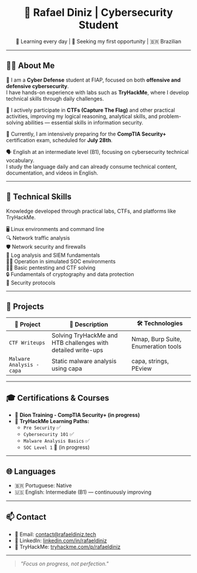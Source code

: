 <h1 align="center">🔐 Rafael Diniz | Cybersecurity Student</h1>

<p align="center">
  🧠 Learning every day | 🚀 Seeking my first opportunity | 🇧🇷 Brazilian
</p>

---

## 👨‍💻 About Me

📘 I am a **Cyber Defense** student at FIAP, focused on both **offensive and defensive cybersecurity**.  
I have hands-on experience with labs such as **TryHackMe**, where I develop technical skills through daily challenges.

🧠 I actively participate in **CTFs (Capture The Flag)** and other practical activities, improving my logical reasoning, analytical skills, and problem-solving abilities — essential skills in information security.

🎯 Currently, I am intensively preparing for the **CompTIA Security+** certification exam, scheduled for **July 28th**.  

🗣️ English at an intermediate level (B1), focusing on cybersecurity technical vocabulary.  
I study the language daily and can already consume technical content, documentation, and videos in English.

---

## 🧠 Technical Skills

Knowledge developed through practical labs, CTFs, and platforms like TryHackMe.

🖥️ Linux environments and command line  
🔍 Network traffic analysis  
🛡️ Network security and firewalls  
🧠 Log analysis and SIEM fundamentals  
👨‍💻 Operation in simulated SOC environments  
🕵️‍♂️ Basic pentesting and CTF solving  
🔒 Fundamentals of cryptography and data protection  
📘 Security protocols  

---

## 🚀 Projects

| 🔎 Project                     | 💬 Description                                              | 🛠️ Technologies                 |
|-------------------------------|-------------------------------------------------------------|-------------------------------|
| `CTF Writeups`                 | Solving TryHackMe and HTB challenges with detailed write-ups | Nmap, Burp Suite, Enumeration tools |
| `Malware Analysis - capa`      | Static malware analysis using capa                           | capa, strings, PEview          |

---

## 🎓 Certifications & Courses

- 🎯 **Dion Training - CompTIA Security+ (in progress)**  
- 🧠 **TryHackMe Learning Paths:**  
  - `Pre Security` ✅  
  - `Cybersecurity 101` ✅  
  - `Malware Analysis Basics` ✅  
  - `SOC Level 1` 🔄 (in progress)  

---

## 🌐 Languages

- 🇧🇷 Portuguese: Native  
- 🇺🇸 English: Intermediate (B1) — continuously improving  

---

## 📫 Contact

- 📧 Email: [contact@rafaeldiniz.tech](mailto:contact@rafaeldiniz.tech)  
- 💼 LinkedIn: [linkedin.com/in/rafaeldiniz](https://linkedin.com/in/rafaeldiniz)  
- 🧠 TryHackMe: [tryhackme.com/p/rafaeldiniz](https://tryhackme.com/p/rafaeldiniz)

---

> _"Focus on progress, not perfection."_
